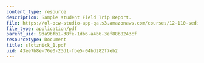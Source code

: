 ```yaml
---
content_type: resource
description: Sample student Field Trip Report.
file: https://ol-ocw-studio-app-qa.s3.amazonaws.com/courses/12-110-sedimentary-geology-spring-2007/43ee7b8e76e023d1fbe504bd282f7eb2_slotznick_1.pdf
file_type: application/pdf
parent_uid: 9da9bfb1-38fe-1db6-a4b6-3ef88b8243cf
resourcetype: Document
title: slotznick_1.pdf
uid: 43ee7b8e-76e0-23d1-fbe5-04bd282f7eb2
---
```


